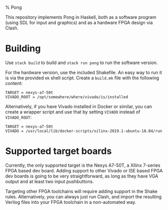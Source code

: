 % Pong

This repository implements Pong in Haskell, both as a software program
(using SDL for input and graphics) and as a hardware FPGA design via
Clash.

# Building

Use `stack build` to build and `stack run pong` to run the software
version.

For the hardware version, use the included Shakefile. An easy way to
run it is via the provided `mk` shell script. Create a `build.mk` file
with the following content:

    TARGET = nexys-a7-50t
    VIVADO_ROOT = /opt/somewhere/where/vivado/is/installed
    
Alternatively, if you have Vivado installed in Docker or similar, you
can create a wrapper script and use that by setting `VIVADO` instead
of `VIVADO_ROOT`:

    TARGET = nexys-a7-50t
    VIVADO = /usr/local/lib/docker-scripts/xilinx-2019.1-ubuntu-18.04/run

# Supported target boards

Currently, the only supported target is the Nexys A7-50T, a Xilinx
7-series FPGA based dev board. Adding support to other Vivado or ISE
based FPGA dev boards is going to be very straightforward, as long as
they have VGA output and at least two input pushbuttons. 

Targeting other FPGA toolchains will require adding support in the
Shake rules. Alternatively, you can always just run Clash, and import
the resulting Verilog files into your FPGA toolchain in a
non-automated way.
